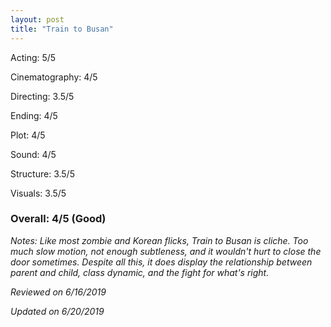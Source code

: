 ```yaml
---
layout: post
title: "Train to Busan"
---
```


Acting: 5/5

Cinematography: 4/5

Directing: 3.5/5

Ending: 4/5

Plot: 4/5

Sound: 4/5

Structure: 3.5/5

Visuals: 3.5/5

### Overall: 4/5 (Good)

*Notes: Like most zombie and Korean flicks, Train to Busan is cliche. Too much slow motion, not enough subtleness, and it
wouldn't hurt to close the door sometimes. Despite all this, it does display the relationship between parent and child, class dynamic,
and the fight for what's right.*

*Reviewed on 6/16/2019*

*Updated on 6/20/2019*
